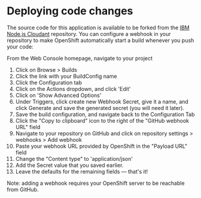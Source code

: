 # Deploying code changes

The source code for this application is available to be forked from the [IBM Node.js Cloudant](https://github.com/IBM/nodejs-cloudant) repository. You can configure a webhook in your repository to make OpenShift automatically start a build whenever you push your code:

From the Web Console homepage, navigate to your project
1. Click on Browse > Builds
2. Click the link with your BuildConfig name
3. Click the Configuration tab
4. Click on the Actions dropdown, and click 'Edit'
5. Click on 'Show Advanced Options' 
6. Under Triggers, click create new Webhook Secret, give it a name, and click Generate and save the generated secret (you will need it later).
7. Save the build configuration, and navigate back to the Configuration Tab
8. Click the "Copy to clipboard" icon to the right of the "GitHub webhook URL" field
9. Navigate to your repository on GitHub and click on repository settings > webhooks > Add webhook
10. Paste your webhook URL provided by OpenShift in the "Payload URL" field
11. Change the "Content type" to 'application/json'
12. Add the Secret value that you saved earlier.
13. Leave the defaults for the remaining fields — that's it!

Note: adding a webhook requires your OpenShift server to be reachable from GitHub.
